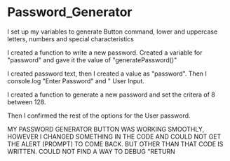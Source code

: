 # Password_Generator

I set up my variables to generate Button command, lower and uppercase letters, numbers and special characteristics

I created a function to write a new password. Created a variable for "password" and gave it the value of "generatePassword()"

I created password text, then I created a value as "password". Then I console.log "Enter Password" and " User Input.

I created a function to generate a new password and set the critera of 8 between 128. 

Then I confirmed the rest of the options for the User password. 

MY PASSWORD GENERATOR BUTTON WAS WORKING SMOOTHLY, HOWEVER I CHANGED SOMETHING IN THE CODE AND COULD NOT GET THE ALERT (PROMPT) TO COME BACK. BUT OTHER THAN THAT CODE IS WRITTEN. COULD NOT FIND A WAY TO DEBUG "RETURN  